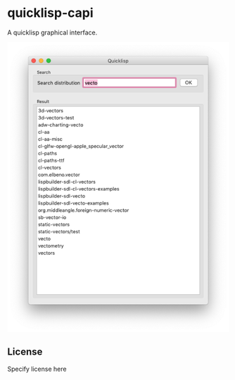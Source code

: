 # quicklisp-capi

A quicklisp graphical interface.

![](./screenshot.png)

## License

Specify license here
